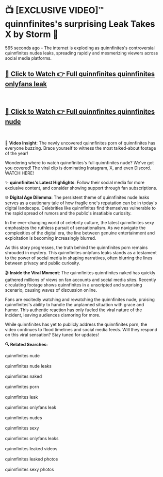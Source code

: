 # 📺 [EXCLUSIVE VIDEO]™ quinnfinites's surprising Leak Takes X by Storm 🚀

565 seconds ago - The internet is exploding as quinnfinites's controversial quinnfinites nudes leaks, spreading rapidly and mesmerizing viewers across social media platforms.

<h2><a href="https://github-6l9.pages.dev/link1">🔗 Click to Watch 👉 Full quinnfinites quinnfinites onlyfans leak</a></h2><br>
<h2><a href="https://github-6l9.pages.dev/link2">🔗 Click to Watch 👉 Full quinnfinites quinnfinites nude</a></h2><br>

🎥 **Video Insight**: The newly uncovered quinnfinites porn of quinnfinites has everyone buzzing. Brace yourself to witness the most talked-about footage of the year!

Wondering where to watch quinnfinites's full quinnfinites nude? We've got you covered! The viral clip is dominating Instagram, X, and even Discord. WATCH HERE!

✨ **quinnfinites's Latest Highlights**: Follow their social media for more exclusive content, and consider showing support through fan subscriptions.

🌐 **Digital Age Dilemma**: The persistent theme of quinnfinites nude leaks serves as a cautionary tale of how fragile one's reputation can be in today's digital landscape. Celebrities like quinnfinites find themselves vulnerable to the rapid spread of rumors and the public's insatiable curiosity.

In the ever-changing world of celebrity culture, the latest quinnfinites sexy emphasizes the ruthless pursuit of sensationalism. As we navigate the complexities of the digital era, the line between genuine entertainment and exploitation is becoming increasingly blurred.

As this story progresses, the truth behind the quinnfinites porn remains shrouded in mystery. This quinnfinites onlyfans leaks stands as a testament to the power of social media in shaping narratives, often blurring the lines between privacy and public curiosity.

🎬 **Inside the Viral Moment**: The quinnfinites quinnfinites naked has quickly gathered millions of views on fan accounts and social media sites. Recently circulating footage shows quinnfinites in a unscripted and surprising scenario, causing waves of discussion online.

Fans are excitedly watching and rewatching the quinnfinites nude, praising quinnfinites's ability to handle the unplanned situation with grace and humor. This authentic reaction has only fueled the viral nature of the incident, leaving audiences clamoring for more.

While quinnfinites has yet to publicly address the quinnfinites porn, the video continues to flood timelines and social media feeds. Will they respond on this viral sensation? Stay tuned for updates!

<strong>🔍 Related Searches:</strong>

quinnfinites nude
<br><br>
quinnfinites nude leaks
<br><br>
quinnfinites naked
<br><br>
quinnfinites porn
<br><br>
quinnfinites leak
<br><br>
quinnfinites onlyfans leak
<br><br>
quinnfinites nudes
<br><br>
quinnfinites sexy
<br><br>
quinnfinites onlyfans leaks
<br><br>
quinnfinites leaked videos
<br><br>
quinnfinites leaked photos
<br><br>
quinnfinites sexy photos
<br><br>

